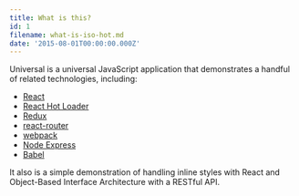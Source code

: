 ```yaml
---
title: What is this?
id: 1
filename: what-is-iso-hot.md
date: '2015-08-01T00:00:00.000Z'
---
```

Universal is a universal JavaScript application that demonstrates a handful of related technologies, including:

- [React](http://facebook.github.io/react/)
- [React Hot Loader](https://gaearon.github.io/react-hot-loader/)
- [Redux](https://github.com/gaearon/redux)
- [react-router](http://rackt.github.io/react-router/)
- [webpack](http://webpack.github.io/)
- [Node Express](http://expressjs.com/)
- [Babel](https://babeljs.io/)

It also is a simple demonstration of handling inline styles with React and Object-Based Interface Architecture with a RESTful API.
